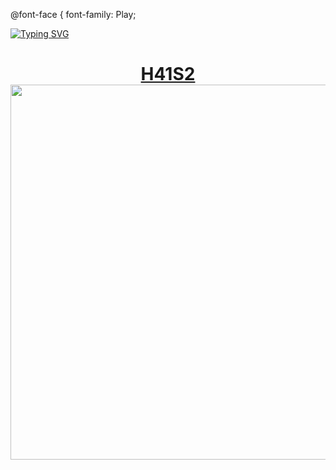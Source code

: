 @font-face {
    font-family: Play;

[![Typing SVG](https://readme-typing-svg.herokuapp.com?color=%2336BCF7&lines=V2VsY29tZSB0byBteSBzeXN0ZW0=+🖥️)](https://git.io/typing-svg) <h1 align="center"> <a href="" target="_blank">H41S2</a> 
<img src="https://user-images.githubusercontent.com/116753493/198907797-a6034913-b683-4fd9-8570-9ce681743305.gif" height="600" width='1000'/></h1>


